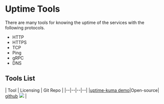 # Uptime Tools

There are many tools for knowing the uptime of the services with the following protocols. 
- HTTP
- HTTPS
- TCP
- Ping
- gRPC
- DNS

## Tools List 
| Tool | Licensing | Git Repo |
|--|--|--|--|
|[uptime-kuma demo](https://demo.uptime.kuma.pet)|Open-source| [github](https://github.com/louislam/uptime-kuma) <a target="_blank" href="https://github.com/louislam/uptime-kuma"><img src="https://img.shields.io/github/stars/louislam/uptime-kuma" /></a> |